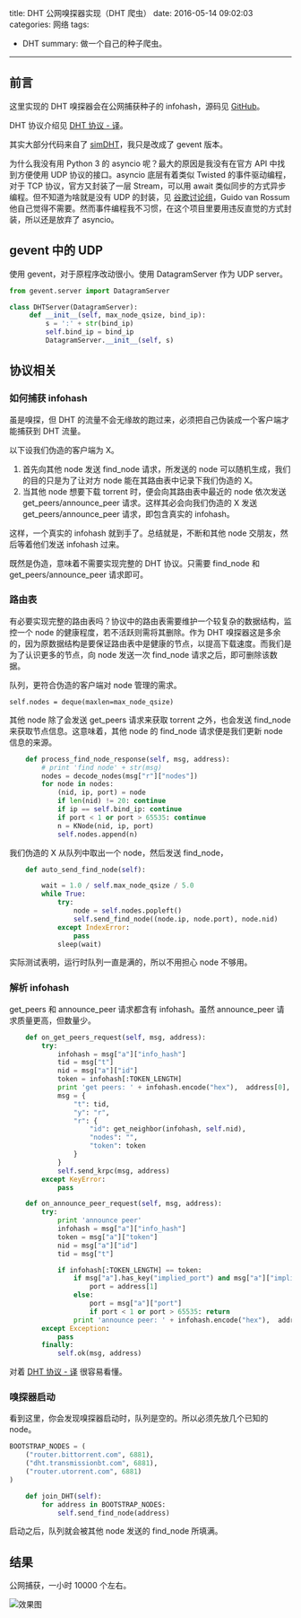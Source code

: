 title: DHT 公网嗅探器实现（DHT 爬虫）
date: 2016-05-14 09:02:03
categories: 网络
tags: 
- DHT
summary: 做一个自己的种子爬虫。
---


## 前言

这里实现的 DHT 嗅探器会在公网捕获种子的 infohash，源码见 [GitHub](https://github.com/lyyyuna/DHT_sniffer)。

DHT 协议介绍见 [DHT 协议 - 译](http://www.lyyyuna.com/2016/03/26/dht01/)。

其实大部分代码来自了 [simDHT](https://github.com/Fuck-You-GFW/simDHT/blob/master/simDHT.py)，我只是改成了 gevent 版本。

为什么我没有用 Python 3 的 asyncio 呢？最大的原因是我没有在官方 API 中找到方便使用 UDP 协议的接口。asyncio 底层有着类似 Twisted 的事件驱动编程，对于 TCP 协议，官方又封装了一层 Stream，可以用 await 类似同步的方式异步编程。但不知道为啥就是没有 UDP 的封装，见 [谷歌讨论组](https://groups.google.com/forum/#!topic/python-tulip/xYgQRXkb83g)，Guido van Rossum 他自己觉得不需要。然而事件编程我不习惯，在这个项目里要用违反直觉的方式封装，所以还是放弃了 asyncio。

## gevent 中的 UDP

使用 gevent，对于原程序改动很小。使用 DatagramServer 作为 UDP server。

```python
from gevent.server import DatagramServer

class DHTServer(DatagramServer): 
     def __init__(self, max_node_qsize, bind_ip): 
         s = ':' + str(bind_ip) 
         self.bind_ip = bind_ip 
         DatagramServer.__init__(self, s) 
```


## 协议相关

### 如何捕获 infohash

虽是嗅探，但 DHT 的流量不会无缘故的跑过来，必须把自己伪装成一个客户端才能捕获到 DHT 流量。

以下设我们伪造的客户端为 X。

1. 首先向其他 node 发送 find_node 请求，所发送的 node 可以随机生成，我们的目的只是为了让对方 node 能在其路由表中记录下我们伪造的 X。
2. 当其他 node 想要下载 torrent 时，便会向其路由表中最近的 node 依次发送 get_peers/announce_peer 请求。这样其必会向我们伪造的 X 发送 get_peers/announce_peer 请求，即包含真实的 infohash。

这样，一个真实的 infohash 就到手了。总结就是，不断和其他 node 交朋友，然后等着他们发送 infohash 过来。

既然是伪造，意味着不需要实现完整的 DHT 协议。只需要 find_node 和 get_peers/announce_peer 请求即可。

### 路由表

有必要实现完整的路由表吗？协议中的路由表需要维护一个较复杂的数据结构，监控一个 node 的健康程度，若不活跃则需将其删除。作为 DHT 嗅探器这是多余的，因为原数据结构是要保证路由表中是健康的节点，以提高下载速度。而我们是为了认识更多的节点，向 node 发送一次 find_node 请求之后，即可删除该数据。

队列，更符合伪造的客户端对 node 管理的需求。

    self.nodes = deque(maxlen=max_node_qsize)
    
其他 node 除了会发送 get_peers 请求来获取 torrent 之外，也会发送 find_node 来获取节点信息。这意味着，其他 node 的 find_node 请求便是我们更新 node 信息的来源。

```python
    def process_find_node_response(self, msg, address):
        # print 'find node' + str(msg)
        nodes = decode_nodes(msg["r"]["nodes"])
        for node in nodes:
            (nid, ip, port) = node
            if len(nid) != 20: continue
            if ip == self.bind_ip: continue
            if port < 1 or port > 65535: continue
            n = KNode(nid, ip, port)
            self.nodes.append(n)
```

我们伪造的 X 从队列中取出一个 node，然后发送 find_node，

```python
    def auto_send_find_node(self):

        wait = 1.0 / self.max_node_qsize / 5.0
        while True:
            try:
                node = self.nodes.popleft()
                self.send_find_node((node.ip, node.port), node.nid)
            except IndexError:
                pass
            sleep(wait) 
```
            
实际测试表明，运行时队列一直是满的，所以不用担心 node 不够用。

### 解析 infohash

get_peers 和 announce_peer 请求都含有 infohash。虽然 announce_peer 请求质量更高，但数量少。

```python
    def on_get_peers_request(self, msg, address):
        try:
            infohash = msg["a"]["info_hash"]
            tid = msg["t"]
            nid = msg["a"]["id"]
            token = infohash[:TOKEN_LENGTH]
            print 'get peers: ' + infohash.encode("hex"),  address[0], address[1]
            msg = {
                "t": tid,
                "y": "r",
                "r": {
                    "id": get_neighbor(infohash, self.nid),
                    "nodes": "",
                    "token": token
                }
            }
            self.send_krpc(msg, address)
        except KeyError:
            pass

    def on_announce_peer_request(self, msg, address):
        try:
            print 'announce peer'
            infohash = msg["a"]["info_hash"]
            token = msg["a"]["token"]
            nid = msg["a"]["id"]
            tid = msg["t"]

            if infohash[:TOKEN_LENGTH] == token:
                if msg["a"].has_key("implied_port") and msg["a"]["implied_port"] != 0:
                    port = address[1]
                else:
                    port = msg["a"]["port"]
                    if port < 1 or port > 65535: return
                print 'announce peer: ' + infohash.encode("hex"),  address[0], port
        except Exception:
            pass
        finally:
            self.ok(msg, address)
```

对着 [DHT 协议 - 译](http://www.lyyyuna.com/2016/03/26/dht01/) 很容易看懂。

### 嗅探器启动

看到这里，你会发现嗅探器启动时，队列是空的。所以必须先放几个已知的 node。

```python
BOOTSTRAP_NODES = (
    ("router.bittorrent.com", 6881),
    ("dht.transmissionbt.com", 6881),
    ("router.utorrent.com", 6881)
)

    def join_DHT(self):
        for address in BOOTSTRAP_NODES:
            self.send_find_node(address)
```

启动之后，队列就会被其他 node 发送的 find_node 所填满。

## 结果

公网捕获，一小时 10000 个左右。

![效果图](/img/blog/201605/psb.jpg)